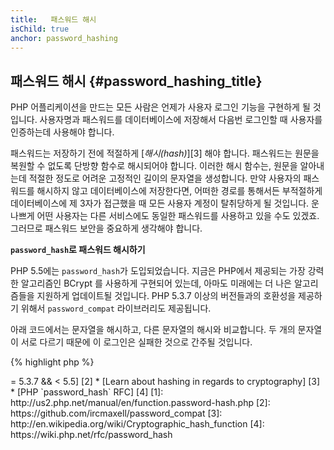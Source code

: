```yaml
---
title:   패스워드 해시
isChild: true
anchor: password_hashing
---
```


## 패스워드 해시 {#password_hashing_title}

PHP 어플리케이션을 만드는 모든 사람은 언제가 사용자 로그인 기능을 구현하게 될 것입니다. 사용자명과 패스워드를
데이터베이스에 저장해서 다음번 로그인할 때 사용자를 인증하는데 사용해야 합니다.

패스워드는 저장하기 전에 적절하게 [_해시(hash)_][3] 해야 합니다. 패스워드는 원문을 복원할 수 없도록 단방향 함수로 해시되어야 합니다.
이러한 해시 함수는, 원문을 알아내는데 적절한 정도로 어려운 고정적인 길이의 문자열을 생성합니다.
만약 사용자의 패스워드를 해시하지 않고 데이터베이스에 저장한다면, 어떠한 경로를 통해서든 부적절하게 데이터베이스에 제 3자가
접근했을 때 모든 사용자 계정이 탈취당하게 될 것입니다. 운나쁘게 어떤 사용자는 다른 서비스에도 동일한 패스워드를 사용하고
있을 수도 있겠죠. 그러므로 패스워드 보안을 중요하게 생각해야 합니다.

**`password_hash`로 패스워드 해시하기**

PHP 5.5에는 `password_hash`가 도입되었습니다. 지금은 PHP에서 제공되는 가장 강력한 알고리즘인 BCrypt 를 
사용하게 구현되어 있는데, 아마도 미래에는 더 나은 알고리즘들을 지원하게 업데이트될 것입니다.
PHP 5.3.7 이상의 버전들과의 호환성을 제공하기 위해서 `password_compat` 라이브러리도 제공됩니다.

아래 코드에서는 문자열을 해시하고, 다른 문자열의 해시와 비교합니다. 두 개의 문자열이 서로 다르기 때문에
이 로그인은 실패한 것으로 간주될 것입니다.

{% highlight php %}
<?php
                      
require 'password.php';

$passwordHash = password_hash('secret-password', PASSWORD_DEFAULT);

if (password_verify('bad-password', $passwordHash)) {
    // 맞는 패스워드
} else {
    // 틀린 패스워드
}
{% endhighlight %}  



* [Learn about `password_hash`] [1]
* [`password_compat` for PHP  >= 5.3.7 && < 5.5] [2]
* [Learn about hashing in regards to cryptography] [3]
* [PHP `password_hash` RFC] [4]

[1]: http://us2.php.net/manual/en/function.password-hash.php
[2]: https://github.com/ircmaxell/password_compat
[3]: http://en.wikipedia.org/wiki/Cryptographic_hash_function
[4]: https://wiki.php.net/rfc/password_hash

